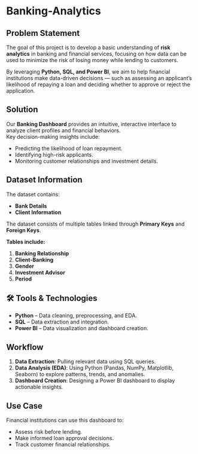 # Banking-Analytics

##  Problem Statement
The goal of this project is to develop a basic understanding of **risk analytics** in banking and financial services, focusing on how data can be used to minimize the risk of losing money while lending to customers.

By leveraging **Python, SQL, and Power BI**, we aim to help financial institutions make data-driven decisions — such as assessing an applicant’s likelihood of repaying a loan and deciding whether to approve or reject the application.


##  Solution
Our **Banking Dashboard** provides an intuitive, interactive interface to analyze client profiles and financial behaviors.  
Key decision-making insights include:
- Predicting the likelihood of loan repayment.
- Identifying high-risk applicants.
- Monitoring customer relationships and investment details.

##  Dataset Information
The dataset contains:
- **Bank Details**
- **Client Information**

The dataset consists of multiple tables linked through **Primary Keys** and **Foreign Keys**.

**Tables include:**
1. **Banking Relationship**
2. **Client-Banking**
3. **Gender**
4. **Investment Advisor**
5. **Period**


## 🛠 Tools & Technologies
- **Python** – Data cleaning, preprocessing, and EDA.
- **SQL** – Data extraction and integration.
- **Power BI** – Data visualization and dashboard creation.


##  Workflow
1. **Data Extraction**: Pulling relevant data using SQL queries.
2. **Data Analysis (EDA)**: Using Python (Pandas, NumPy, Matplotlib, Seaborn) to explore patterns, trends, and anomalies.
3. **Dashboard Creation**: Designing a Power BI dashboard to display actionable insights.


##  Use Case
Financial institutions can use this dashboard to:
- Assess risk before lending.
- Make informed loan approval decisions.
- Track customer financial relationships.

